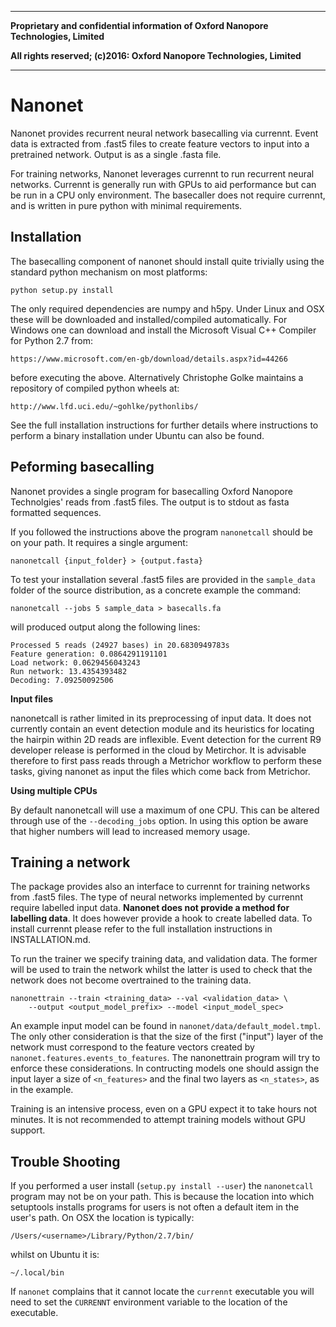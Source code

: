 *************************************************************************************
**Proprietary and confidential information of Oxford Nanopore Technologies, Limited**

**All rights reserved; (c)2016: Oxford Nanopore Technologies, Limited**
*************************************************************************************


Nanonet
=======

Nanonet provides recurrent neural network basecalling via currennt. Event data
is extracted from .fast5 files to create feature vectors to input into a
pretrained network. Output is as a single .fasta file.

For training networks, Nanonet leverages currennt to run recurrent neural
networks. Currennt is generally run with GPUs to aid performance but can be run
in a CPU only environment. The basecaller does not require currennt, and is
written in pure python with minimal requirements.


Installation
------------
The basecalling component of nanonet should install quite trivially using the
standard python mechanism on most platforms:

    python setup.py install

The only required dependencies are numpy and h5py. Under Linux and OSX these
will be downloaded and installed/compiled automatically. For Windows one
can download and install the Microsoft Visual C++ Compiler for Python 2.7 from:

    https://www.microsoft.com/en-gb/download/details.aspx?id=44266

before executing the above. Alternatively Christophe Golke maintains a
repository of compiled python wheels at:

    http://www.lfd.uci.edu/~gohlke/pythonlibs/

See the full installation instructions for further details where instructions
to perform a binary installation under Ubuntu can also be found.


Peforming basecalling
---------------------

Nanonet provides a single program for basecalling Oxford Nanopore Technolgies'
reads from .fast5 files. The output is to stdout as fasta formatted sequences.

If you followed the instructions above the program `nanonetcall` should be on
your path. It requires a single argument:

    nanonetcall {input_folder} > {output.fasta}

To test your installation several .fast5 files are provided in the
`sample_data` folder of the source distribution, as a concrete example the
command:

    nanonetcall --jobs 5 sample_data > basecalls.fa

will produced output along the following lines:

    Processed 5 reads (24927 bases) in 20.6830949783s
    Feature generation: 0.0864291191101
    Load network: 0.0629456043243
    Run network: 13.4354393482
    Decoding: 7.09250092506

**Input files**

nanonetcall is rather limited in its preprocessing of input data. It does not
currently contain an event detection module and its heuristics for locating
the hairpin within 2D reads are inflexible. Event detection for the current
R9 developer release is performed in the cloud by Metirchor. It is advisable
therefore to first pass reads through a Metrichor workflow to perform these tasks,
giving nanonet as input the files which come back from Metrichor.


**Using multiple CPUs**

By default nanonetcall will use a maximum of one CPU. This can be altered
through use of the `--decoding_jobs` option. In using this option be aware that
higher numbers will lead to increased memory usage.


Training a network
------------------

The package provides also an interface to currennt for training networks from
.fast5 files. The type of neural networks implemented by currennt require
labelled input data. **Nanonet does not provide a method for labelling data**.
It does however provide a hook to create labelled data. To install currennt
please refer to the full installation instructions in INSTALLATION.md.

To run the trainer we specify training data, and validation data. The former
will be used to train the network whilst the latter is used to check that the
network does not become overtrained to the training data.

    nanonettrain --train <training_data> --val <validation_data> \
        --output <output_model_prefix> --model <input_model_spec>

An example input model can be found in `nanonet/data/default_model.tmpl`.
The only other consideration is that the size of the first ("input") layer of
the network must correspond to the feature vectors created by
`nanonet.features.events_to_features`. The nanonettrain program will try to
enforce these considerations. In contructing models one should assign the
input layer a size of `<n_features>` and the final two layers as `<n_states>`,
as in the example.

Training is an intensive process, even on a GPU expect it to take hours not
minutes. It is not recommended to attempt training models without GPU support.


Trouble Shooting
----------------

If you performed a user install (`setup.py install --user`) the `nanonetcall`
program may not be on your path. This is because the location into which
setuptools installs programs for users is not often a default item in the
user's path. On OSX the location is typically:

    /Users/<username>/Library/Python/2.7/bin/

whilst on Ubuntu it is:

    ~/.local/bin

If `nanonet` complains that it cannot locate the `currennt` executable you will
need to set the `CURRENNT` environment variable to the location of the
executable.


